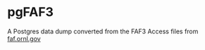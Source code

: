 pgFAF3
======

A Postgres data dump converted from the FAF3 Access files from [faf.ornl.gov](http://faf.ornl.gov/fafweb/)
